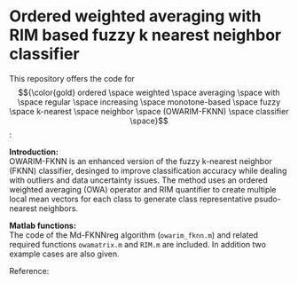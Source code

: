 # Ordered weighted averaging with RIM based fuzzy k nearest neighbor classifier
This repository offers the code for $${\color{gold} ordered \space weighted \space averaging \space with \space regular \space increasing \space monotone-based \space fuzzy \space k-nearest \space neighbor \space (OWARIM-FKNN) \space classifier \space}$$ :

**Introduction:** <br/>
OWARIM-FKNN is an enhanced version of the fuzzy k-nearest neighbor (FKNN) classifier, desinged to improve classification accuracy while dealing with outliers and data uncertainty issues. The method uses an ordered weighted averaging (OWA) operator and RIM quantifier to create multiple local mean vectors for each class to generate class representative psudo-nearest neighbors. 

**Matlab functions:** <br/>
The code of the Md-FKNNreg algorithm (`owarim_fknn.m`) and related required functions `owamatrix.m` and `RIM.m` are included. In addition two example cases are also given. 


Reference:


